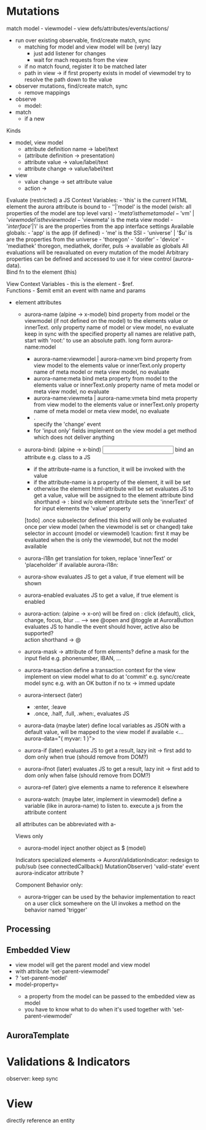 Mutations
=========

match model - viewmodel - view  defs/attributes/events/actions/

- run over existing observable, find/create match, sync
    - matching for model and view model will be (very) lazy
        - just add listener for changes
        - wait for mach requests from the view 
    - if no match found, register it to be matched later
    - path in view -> if first property exists in model of viewmodel try to resolve the path down to the value
- observer mutations, find/create match, sync
    - remove mappings
- observe 
    - model: 
- match
    - if a new 

Kinds
- model, view model
    - attribute definition name -> label/text
    - (attribute definition  -> presentation)
    - attribute value -> value/label/text
    - attribute change -> value/label/text
- view
    - value change -> set attribute value
    - action -> 


Evaluate (restricted) a JS
Context Variables:
    - 'this' is the current HTML element the aurora attribute is bound to
    - '$' | '$model' is the model  (wish: all properties of the model are top level vars) 
    - '$meta' is the meta model
    - '$vm' | '$viewmodel' is the view model
    - '$viewmeta' is the meta view model
    - '$interface' | '$i' is are the properties from the app interface settings
Available globals:
    - 'app' is the app (if defined)
    - 'me' is the SSI
    - 'universe' | '$u' is are the properties from the universe
    - 'thoregon'
    - 'dorifer'
    - 'device'
    - 'mediathek'
    thoregon, mediathek, dorifer, puls -> available as globals
All evaluations will be reavaluated on every mutation of the model 
Arbitrary properties can be defined and accessed to use it for view control (aurora-data).  
Bind fn to the element (this)

View Context Variables
    - this is the element
    - $ref.<name>   
    Functions
    - $emit  emit an event with name and params   

- element attributes
    - aurora-name       (alpine -> x-model)
        bind property from model or the viewmodel (if not defined on the model) to the elements value or innerText. only property name of model or view model, no evaluate
        keep in sync with the specified property
        all names are relative path, start with 'root:' to use an absolute path. 
        long form aurora-name:model 
        - aurora-name:viewmodel | aurora-name:vm
            bind property from view model to the elements value or innerText.only property name of meta model or meta view model, no evaluate
        - aurora-name:meta
            bind meta property from model to the elements value or innerText.only property name of meta model or meta view model, no evaluate
        - aurora-name:viewmeta | aurora-name:vmeta
            bind meta property from view model to the elements value or innerText.only property name of meta model or meta view model, no evaluate
        - .<eventname>  
            specify the 'change' event  
        - for 'input only' fields implement on the view model a get method which does not deliver anything  
    - aurora-bind:<attribute-name>    (alpine -> x-bind)
        <input aurora-bind:placeholder="$.extratext">
        bind an attribute e.g. class to a JS 
        - if the attribute-name is a function, it will be invoked with the value
        - if the attribute-name is a property of the element, it will be set
        - otherwise the element html-attribute will be set
        evaluates JS to get a value, value will be assigned to the element attribute
        bind shorthand -> :<attribute-name>
        bind w/o element attribute sets the 'innerText' of for input elements the 'value' property
        
        [todo] .once subselector defined this bind will only be evaluated once per view model (when the viewmodel is set or changed)
            take selector in account (model or viewmodel)
            !caution: first it may be evaluated when the is only the viewmodel, but not the model available
    - aurora-i18n
        get translation for token, replace 'innerText' or 'placeholder' if available
        aurora-i18n:<element-attribute>
    - aurora-show
        evaluates JS to get a value, if true element will be shown
    - aurora-enabled
        evaluates JS to get a value, if true element is enabled
    - aurora-action:<what>  (alpine -> x-on)
        will be fired on <what>: click (default), click, change, focus, blur ...
        --> see @open and @toggle at AuroraButton 
        evaluates JS to handle the event
        should hover, active also be supported?  
        action shorthand -> @<what>
        
    - aurora-mask -> attribute of form elements?
        define a mask for the input field e.g. phonenumber, IBAN, ...

    - aurora-transaction
        define a transaction context for the view
        implement on view model what to do at 'commit' e.g. sync/create model
        sync e.g. with an OK button
        if no tx -> immed update

    - aurora-intersect (later)
        - :enter, :leave 
        - .once, .half, .full, .when:<percentage>, 
        evaluates JS
    - aurora-data  (maybe later)
         define local variables as JSON with a default value, will be mapped to the view model if available
         <... aurora-data="{ myvar: 1 }">
    - aurora-if (later)
        evaluates JS to get a result, lazy init -> first add to dom only when true  (should remove from DOM?)
    - aurora-ifnot (later)
        evaluates JS to get a result, lazy init -> first add to dom only when false (should remove from DOM?)
    - aurora-ref (later)
        give elements a name to reference it elsewhere
    - aurora-watch:<name> (maybe later, implement in viewmodel)
        define a variable (like in aurora-name) to listen to. 
        execute a js from the attribute content
        
    all attributes can be abbreviated with a-<attrname>

    Views only
    - aurora-model
        inject another object as $ (model)
    
    Indicators
        specialized elements ->  AuroraValidationIndicator: redesign to pub/sub (see connectedCallback() MutationObserver) 
        'valid-state' event
        aurora-indicator attribute ?
        
    Component Behavior only:
    - aurora-trigger <name>
        can be used by the behavior implementation to react on a user click somewhere on the UI
        invokes a method on the behavior named 'trigger<name>' 


## Processing


## Embedded View

- view model will get the parent model and view model
- with attribute 'set-parent-viewmodel' 
- ? 'set-parent-model'
- model-property=<property-name>
    - a property from the model can be passed to the embedded view as model
    - you have to know what to do when it's used together with 'set-parent-viewmodel'


## AuroraTemplate   
    
Validations & Indicators
========================

observer: keep sync

View
====

directly reference an entity

